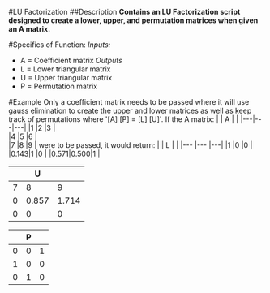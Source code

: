 #LU Factorization
##Description
**Contains an LU Factorization script designed to create a lower, upper, and permutation matrices when given an A matrix.**

#Specifics of Function:
*Inputs:*
- A = Coefficient matrix
*Outputs*
- L = Lower triangular matrix
- U = Upper triangular matrix
- P = Permutation matrix

#Example
Only a coefficient matrix needs to be passed where it will use gauss elimination to create the upper and lower matrices as well as keep track of permutations where '[A] [P] = [L] [U]'.
If the A matrix: 
|   | A |   |
|---|---|---|
|1  |2  |3  |  
|4  |5  |6  |				
|7  |8  |9  |
were to be passed, it would return:
|     |  L  |   |
|---  |---  |---|
|1    |0    |0  |
|0.143|1    |0  | 
|0.571|0.500|1  |

|   |  U  |     |
|---|---  |---  |
|7  |8    |9    |
|0  |0.857|1.714|
|0  |0    |0    |

|   | P |   |
|---|---|---|
|0  |0  |1  |
|1  |0  |0  |
|0  |1  |0  |
